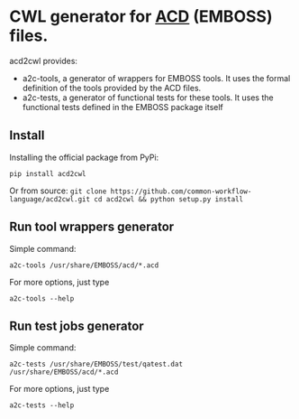 CWL generator for [ACD](http://emboss.sourceforge.net/developers/acd/) (EMBOSS) files.
=====================================

acd2cwl provides:
- a2c-tools, a generator of wrappers for EMBOSS tools. It uses the formal definition of the tools provided by the ACD files.
- a2c-tests, a generator of functional tests for these tools. It uses the functional tests defined in the EMBOSS package itself

Install
-------

Installing the official package from PyPi:

`pip install acd2cwl`

Or from source:
`
git clone https://github.com/common-workflow-language/acd2cwl.git
cd acd2cwl && python setup.py install
`

Run tool wrappers generator
---------------------------

Simple command:

`a2c-tools /usr/share/EMBOSS/acd/*.acd`

For more options, just type

`a2c-tools --help`

Run test jobs generator
-----------------------

Simple command:

`a2c-tests /usr/share/EMBOSS/test/qatest.dat /usr/share/EMBOSS/acd/*.acd`

For more options, just type

`a2c-tests --help`
